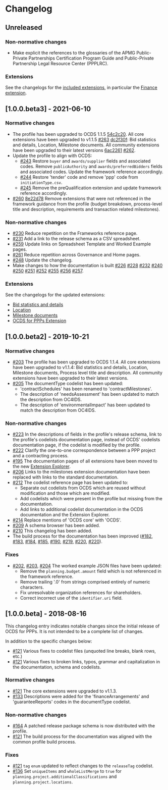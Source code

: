 # Changelog

## Unreleased

### Non-normative changes

* Make explicit the references to the glossaries of the APMG Public-Private Partnerships Certification Program Guide and Public-Private Partnership Legal Resource Center (PPPLRC).

### Extensions

See the changelogs for the [included extensions](../governance), in particular the [Finance extension](https://extensions.open-contracting.org/en/extensions/finance/master/#changelog).

## [1.0.0.beta3] - 2021-06-10

### Normative changes

* The profile has been upgraded to OCDS 1.1.5 [54c2c20](https://github.com/open-contracting-extensions/public-private-partnerships/commit/54c2c20). All core extensions have been upgraded to v1.1.5 [#263](https://github.com/open-contracting-extensions/public-private-partnerships/pull/263) [dc2f30f](https://github.com/open-contracting-extensions/public-private-partnerships/commit/dc2f30f): Bid statistics and details, Location, Milestone documents. All community extensions have been upgraded to their latest versions [6ac2261](https://github.com/open-contracting-extensions/public-private-partnerships/commit/6ac2261) [#262](https://github.com/open-contracting-extensions/public-private-partnerships/pull/262).
* Update the profile to align with OCDS:
  * [#243](https://github.com/open-contracting-extensions/public-private-partnerships/pull/243) Restore `buyer` and `awards/supplier` fields and associated codes. Remove `publicAuthority` and `awards/preferredBidders` fields and associated codes. Update the framework reference accordingly.
  * [#244](https://github.com/open-contracting-extensions/public-private-partnerships/pull/244) Restore 'tender' code and remove 'ppp' code from `initiationType.csv`.
  * [#245](https://github.com/open-contracting-extensions/public-private-partnerships/pull/245) Remove the preQualification extension and update framework reference accordingly.
* [#260](https://github.com/open-contracting-extensions/public-private-partnerships/pull/260) [8e22d78](https://github.com/open-contracting-extensions/public-private-partnerships/commit/8e22d78) Remove extensions that were not referenced in the framework guidance from the profile (budget breakdown, process-level title and description, requirements and transaction related milestones).

### Non-normative changes

* [#230](https://github.com/open-contracting-extensions/public-private-partnerships/pull/230) Reduce repetition on the Frameworks reference page.
* [#231](https://github.com/open-contracting-extensions/public-private-partnerships/pull/231) Add a link to the release schema as a CSV spreadsheet.
* [#259](https://github.com/open-contracting-extensions/public-private-partnerships/pull/259) Update links on Spreadsheet Template and Worked Example pages.
* [#261](https://github.com/open-contracting-extensions/public-private-partnerships/pull/261) Reduce repetition across Governance and Home pages.
* [#248](https://github.com/open-contracting-extensions/public-private-partnerships/pull/248) Update the changelog.
* Make changes to how the documentation is built [#226](https://github.com/open-contracting-extensions/public-private-partnerships/pull/226) [#228](https://github.com/open-contracting-extensions/public-private-partnerships/pull/228) [#232](https://github.com/open-contracting-extensions/public-private-partnerships/pull/232) [#240](https://github.com/open-contracting-extensions/public-private-partnerships/pull/240) [#250](https://github.com/open-contracting-extensions/public-private-partnerships/pull/250) [#251](https://github.com/open-contracting-extensions/public-private-partnerships/pull/251) [#252](https://github.com/open-contracting-extensions/public-private-partnerships/pull/252) [#255](https://github.com/open-contracting-extensions/public-private-partnerships/pull/255) [#256](https://github.com/open-contracting-extensions/public-private-partnerships/pull/256) [#257](https://github.com/open-contracting-extensions/public-private-partnerships/pull/257).

### Extensions

See the changelogs for the updated extensions:

* [Bid statistics and details](https://extensions.open-contracting.org/en/extensions/bids/v1.1.5/)
* [Location](https://extensions.open-contracting.org/en/extensions/location/v1.1.5/)
* [Milestone documents](https://extensions.open-contracting.org/en/extensions/milestone_documents/v1.1.5/)
* [OCDS for PPPs Extension](https://extensions.open-contracting.org/en/extensions/ppp/master/)

## [1.0.0.beta2] - 2019-10-21

### Normative changes

* [#203](https://github.com/open-contracting-extensions/public-private-partnerships/pull/203) The profile has been upgraded to OCDS 1.1.4. All core extensions have been upgraded to v1.1.4: Bid statistics and details, Location, Milestone documents, Process level title and description. All community extensions have been upgraded to their latest versions.
* [#205](https://github.com/open-contracting-extensions/public-private-partnerships/pull/205) The documentType codelist has been updated:
  * 'contractSchedules' has been renamed to 'contractMilestones'.
  * The description of 'needsAssessment' has been updated to match the description from OC4IDS.
  * The description of 'environmentalImpact' has been updated to match the description from OC4IDS.

### Non-normative changes

* [#223](https://github.com/open-contracting-extensions/public-private-partnerships/pull/223) In the descriptions of fields in the profile's release schema, link to the profile's codelists documentation page, instead of OCDS' codelists documentation page, if the codelist is modified by the profile.
* [#222](https://github.com/open-contracting-extensions/public-private-partnerships/pull/222) Clarify the one-to-one correspondence between a PPP project and a contracting process.
* [#195](https://github.com/open-contracting-extensions/public-private-partnerships/pull/195) The documentation pages of all extensions have been moved to the new [Extension Explorer](https://extensions.open-contracting.org/).
* [#206](https://github.com/open-contracting-extensions/public-private-partnerships/pull/206) Links to the milestones extension documentation have been replaced with links to the standard documentation.
* [#212](https://github.com/open-contracting-extensions/public-private-partnerships/pull/212) The codelist reference page has been updated to:
  * Separate out codelists from OCDS which are reused without modification and those which are modified.
  * Add codelists which were present in the profile but missing from the documentation.
  * Add links to additional codelist documentation in the OCDS documentation and the Extension Explorer.
* [#214](https://github.com/open-contracting-extensions/public-private-partnerships/pull/214) Replace mentions of 'OCDS core' with 'OCDS'.
* [#209](https://github.com/open-contracting-extensions/public-private-partnerships/pull/209) A schema browser has been added.
* [#210](https://github.com/open-contracting-extensions/public-private-partnerships/pull/210) This changelog has been added.
* The build process for the documentation has been improved ([#182](https://github.com/open-contracting-extensions/public-private-partnerships/pull/182), [#183](https://github.com/open-contracting-extensions/public-private-partnerships/pull/183), [#184](https://github.com/open-contracting-extensions/public-private-partnerships/pull/184), [#185](https://github.com/open-contracting-extensions/public-private-partnerships/pull/185), [#190](https://github.com/open-contracting-extensions/public-private-partnerships/pull/190), [#219](https://github.com/open-contracting-extensions/public-private-partnerships/pull/219), [#220](https://github.com/open-contracting-extensions/public-private-partnerships/pull/220), [#220](https://github.com/open-contracting-extensions/public-private-partnerships/pull/221)).

### Fixes

* [#202](https://github.com/open-contracting-extensions/public-private-partnerships/pull/202), [#203](https://github.com/open-contracting-extensions/public-private-partnerships/pull/203), [#204](https://github.com/open-contracting-extensions/public-private-partnerships/pull/204) The worked example JSON files have been updated:
  * Remove the `planning.budget.amount` field which is not referenced in the framework reference.
  * Remove trailing '.0' from strings comprised entirely of numeric characters.
  * Fix unresolvable organization references for shareholders.
  * Correct incorrect use of the `identifier.uri` field.

## [1.0.0.beta] - 2018-08-16

This changelog entry indicates notable changes since the initial release of OCDS for PPPs. It is not intended to be a complete list of changes.

In addition to the specific changes below:

* [#121](https://github.com/open-contracting-extensions/public-private-partnerships/pull/121) Various fixes to codelist files (unquoted line breaks, blank rows, etc.)
* [#121](https://github.com/open-contracting-extensions/public-private-partnerships/pull/121) Various fixes to broken links, typos, grammar and capitalization in the documentation, schema and codelists.

### Normative changes

* [#121](https://github.com/open-contracting-extensions/public-private-partnerships/pull/121) The core extensions were upgraded to v1.1.3.
* [#133](https://github.com/open-contracting-extensions/public-private-partnerships/pull/133) Descriptions were added for the 'financeArrangements' and 'guaranteeReports' codes in the documentType codelist.

### Non-normative changes

* [#164](https://github.com/open-contracting-extensions/public-private-partnerships/pull/164) A patched release package schema is now distributed with the profile.
* [#121](https://github.com/open-contracting-extensions/public-private-partnerships/pull/121) The build process for the documentation was aligned with the common profile build process.

### Fixes

* [#121](https://github.com/open-contracting-extensions/public-private-partnerships/pull/121) `tag` `enum` updated to reflect changes to the `releaseTag` codelist.
* [#136](https://github.com/open-contracting-extensions/public-private-partnerships/pull/136) Set `uniqueItems` and `wholeListMerge` to `true` for `planning.project.additionalClassifications` and `planning.project.locations`.
